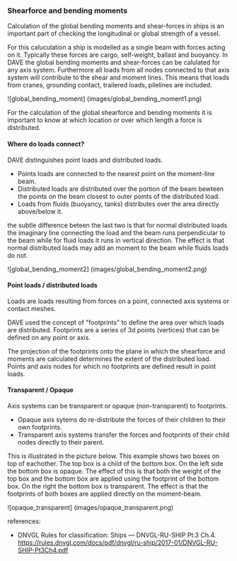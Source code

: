 ### Shearforce and bending moments

Calculation of the global bending moments and shear-forces in ships is an important part of checking the longitudinal or global strength of a vessel.

For this caluculation a ship is modelled as a single beam with forces acting on it. Typically these forces are cargo, self-weight, ballast and buoyancy.
In DAVE the global bending moments and shear-forces can be calulated for any axis system. Furthermore all loads from all nodes connected to that axis system will contribute to the shear and moment lines. This means that loads from cranes, grounding contact, trailered loads, pilelines are included.

![global_bending_moment]
(images/global_bending_moment1.png)

For the calculation of the global shearforce and bending moments it is important to know at which location or over which length a force is distributed.

#### Where do loads connect?

DAVE distinguishes point loads and distributed loads. 

- Points loads are connected to the nearest point on the moment-line beam.
- Distributed loads are distributed over the portion of the beam bewteen the points on the beam closest to outer points of the distributed load.
- Loads from fluids (buoyancy, tanks) distributes over the area directly above/below it.

the subtle difference beteen the last two is that for normal distributed loads the imaginary line connecting the load and the beam runs perpendicular to the beam while for fluid loads it runs in vertical direction. The effect is that normal distributed loads may add an moment to the beam while fluids loads do not.

![global_bending_moment2]
(images/global_bending_moment2.png)

#### Point loads / distributed loads

Loads are loads resulting from forces on a point, connected axis systems or contact meshes. 

DAVE used the concept of "footprints" to define the area over which loads are distributed.
Footprints are a series of 3d points (vertices) that can be defined on any point or axis. 

The projection of the footprints onto the plane in which the shearforce and moments are calculated determines the extent of the distributed load.
Points and axis nodes for which no footprints are defined result in point loads.

#### Transparent / Opaque

Axis systems can be transparent or opaque (non-transparent) to footprints.

- Opaque axis sytems do re-distribute the forces of their children to their own footprints.
- Transparent axis systems transfer the forces and footprints of their child nodes directly to their parent.

This is illustrated in the picture below. This example shows two boxes on top of eachother. The top box is a child of the bottom box.
On the left side the bottom box is opaque. The effect of this is that both the weight of the top box and the bottom box are applied using the footprint of the bottom box.
On the right the bottom box is transparent. The effect is that the footprints of both boxes are applied directly on the moment-beam.

![opaque_transparent]
(images/opaque_transparent.png)



references:
- DNVGL Rules for classification: Ships — DNVGL-RU-SHIP Pt.3 Ch.4.  https://rules.dnvgl.com/docs/pdf/dnvgl/ru-ship/2017-01/DNVGL-RU-SHIP-Pt3Ch4.pdf